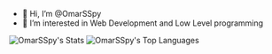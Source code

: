 - 👋 Hi, I’m @OmarSSpy
- 👀 I’m interested in Web Development and Low Level programming

![OmarSSpy's Stats](https://github-readme-stats.vercel.app/api?username=OmarSSpy&theme=vue-dark&show_icons=true&hide_border=false&count_private=true)   ![OmarSSpy's Top Languages](https://github-readme-stats.vercel.app/api/top-langs/?username=OmarSSpy&theme=vue-dark&show_icons=true&hide_border=false&layout=compact)

<!---
OmarSSpy/OmarSSpy is a ✨ special ✨ repository because its `README.md` (this file) appears on your GitHub profile.
You can click the Preview link to take a look at your changes.
--->
